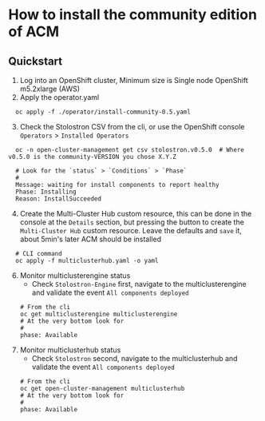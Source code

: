 
# How to install the community edition of ACM
## Quickstart
1. Log into an OpenShift cluster, Minimum size is Single node OpenShift m5.2xlarge (AWS)
2. Apply the operator.yaml
```
  oc apply -f ./operator/install-community-0.5.yaml
```
3. Check the Stolostron CSV from the cli, or use the OpenShift console `Operators` > `Installed Operators`
```
  oc -n open-cluster-management get csv stolostron.v0.5.0  # Where v0.5.0 is the community-VERSION you chose X.Y.Z

  # Look for the `status` > `Conditions` > `Phase`
  #
  Message: waiting for install components to report healthy
  Phase: Installing
  Reason: InstallSucceeded
```
4. Create the Multi-Cluster Hub custom resource, this can be done in the console at the `Details` section, but pressing the button to create the `Multi-Cluster Hub` custom resource. Leave the defaults and `save` it, about 5min's later ACM should be installed
```
  # CLI command
  oc apply -f multiclusterhub.yaml -o yaml
```

6. Monitor multiclusterengine status
   * Check `Stolostron-Engine` first, navigate to the multiclusterengine and validate the event `All components deployed`
    ```
    # From the cli
    oc get multiclusterengine multiclusterengine
    # At the very bottom look for
    #
    phase: Available
    ```
7. Monitor multiclusterhub status
    * Check `Stolostron` second, navigate to the multiclusterhub and validate the event `All components deployed`
    ```
    # From the cli
    oc get open-cluster-management multiclusterhub
    # At the very bottom look for
    #
    phase: Available
    ```
